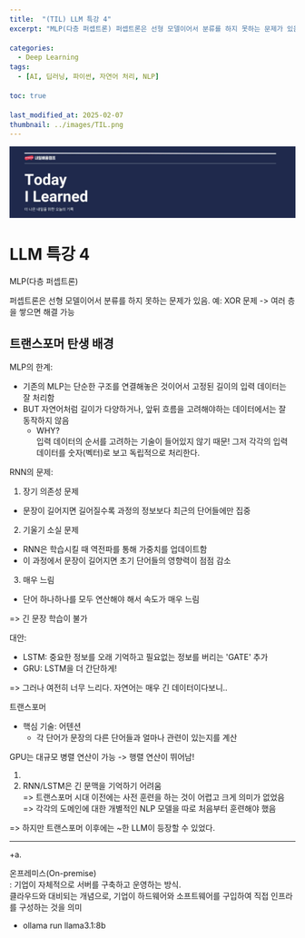 ```yaml
---
title:  "(TIL) LLM 특강 4"
excerpt: "MLP(다층 퍼셉트론) 퍼셉트론은 선형 모델이어서 분류를 하지 못하는 문제가 있음. 예: XOR 문제"

categories:
  - Deep Learning
tags:
  - [AI, 딥러닝, 파이썬, 자연어 처리, NLP]

toc: true

last_modified_at: 2025-02-07
thumbnail: ../images/TIL.png
---
```

![](/images/../images/TIL.png)

# LLM 특강 4

MLP(다층 퍼셉트론)

퍼셉트론은 선형 모델이어서 분류를 하지 못하는 문제가 있음. 예: XOR 문제
-> 여러 층을 쌓으면 해결 가능

## 트랜스포머 탄생 배경
MLP의 한계:                 
- 기존의 MLP는 단순한 구조를 연결해놓은 것이어서 고정된 길이의 입력 데이터는 잘 처리함
- BUT 자연어처럼 길이가 다양하거나, 앞뒤 흐름을 고려해야하는 데이터에서는 잘 동작하지 않음
    - WHY?      
    입력 데이터의 순서를 고려하는 기술이 들어있지 않기 때문! 그저 각각의 입력 데이터를 숫자(벡터)로 보고 독립적으로 처리한다.

RNN의 문제:      
1. 장기 의존성 문제
- 문장이 길어지면 길어질수록 과정의 정보보다 최근의 단어들에만 집중
2. 기울기 소실 문제
- RNN은 학습시킬 때 역전파를 통해 가중치를 업데이트함
- 이 과정에서 문장이 길어지면 초기 단어들의 영향력이 점점 감소
3. 매우 느림
- 단어 하나하나를 모두 연산해야 해서 속도가 매우 느림

=> 긴 문장 학습이 불가

대안:       
- LSTM: 중요한 정보를 오래 기억하고 필요없는 정보를 버리는 'GATE' 추가
- GRU: LSTM을 더 간단하게!

=> 그러나 여전히 너무 느리다. 자연어는 매우 긴 데이터이다보니..

트랜스포머      
- 핵심 기술: 어텐션
    - 각 단어가 문장의 다른 단어들과 얼마나 관련이 있는지를 계산

GPU는 대규모 병렬 연산이 가능 -> 행렬 연산이 뛰어남!

1.      
2. RNN/LSTM은 긴 문맥을 기억하기 어려움         
=> 트랜스포머 시대 이전에는 사전 훈련을 하는 것이 어렵고 크게 의미가 없었음
=> 각각의 도메인에 대한 개별적인 NLP 모델을 따로 처음부터 훈련해야 했음

=> 하지만 트랜스포머 이후에는 ~한 LLM이 등장할 수 있었다.

---

+a. 

온프레미스(On-premise)      
: 기업이 자체적으로 서버를 구축하고 운영하는 방식.      
클라우드와 대비되는 개념으로, 기업이 하드웨어와 소프트웨어를 구입하여 직접 인프라를 구성하는 것을 의미

- ollama run llama3.1:8b